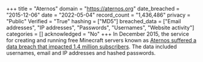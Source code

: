 +++
title = "Aternos"
domain = "https://aternos.org"
date_breached = "2015-12-06"
date = "2022-05-04"
record_count = "1,436,486"
privacy = "Public"
Verified = "True"
hashing = ["MD5"]
breached_data = ["Email addresses", "IP addresses", "Passwords", "Usernames", "Website activity"]
categories = []
acknowledged = "No"
+++
In December 2015, the service for creating and running free Minecraft servers known as <a href="https://twitter.com/AternosStatus/status/696121828360716288" target="_blank" rel="noopener">Aternos suffered a data breach that impacted 1.4 million subscribers</a>. The data included usernames, email and IP addresses and hashed passwords.
